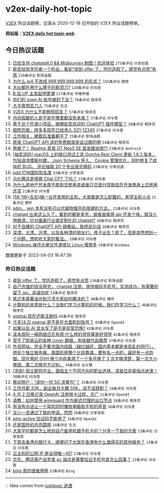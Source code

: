 # v2ex-daily-hot-topic

[V2EX](https://www.v2ex.com/) 热议话题榜，记录从 2020-12-18 日开始的 V2EX 热议话题榜单。

**网站版：[V2EX daily hot topic web](https://boojack.github.io/v2ex-daily-hot-topic-web/)**

## 今日热议话题

<!-- TODAY BEGIN -->

1. [已经支持 chatgpt4.0 && Midjourney 制图！欢迎体验](https://www.v2ex.com/t/929311) `275条评论` `分享创造`
1. [能否给低学历者一个机会，看到“收到 offer 了，学历造假了，感觉有点慌”有感](https://www.v2ex.com/t/929300) `210条评论` `职场话题`
1. [为什么 ip4 不改成 999.999.999.999 的形式？](https://www.v2ex.com/t/929294) `155条评论` `随想`
1. [大伙都在用什么牌子的剃须刀?](https://www.v2ex.com/t/929312) `120条评论` `问与答`
1. [B 站 UP 主发起停更潮](https://www.v2ex.com/t/929310) `117条评论` `哔哩哔哩`
1. [你们的 open AI 账号被封了没？](https://www.v2ex.com/t/929319) `76条评论` `程序员`
1. [大半夜想去刀人](https://www.v2ex.com/t/929339) `75条评论` `生活`
1. [V2EX 为什么不能删除回复？](https://www.v2ex.com/t/929455) `57条评论` `程序员`
1. [内向孤僻的人是不是在哪里都没有未来？](https://www.v2ex.com/t/929375) `57条评论` `问与答`
1. [基于这个开源小项目，做哪些受欢迎的 ChatGPT 插件模型？](https://www.v2ex.com/t/929397) `28条评论` `程序员`
1. [细思恐极，拼多多现在已经渗入 021-12345](https://www.v2ex.com/t/929450) `27条评论` `问与答`
1. [工作相关，被裁后准备躺平了](https://www.v2ex.com/t/929454) `25条评论` `职场话题`
1. [原来 ChatGPT API 送的免费额度是会过期的啊](https://www.v2ex.com/t/929295) `24条评论` `程序员`
1. [卷麻了！ Realme 真我 GT Neo5 SE 首发跟进焊门](https://www.v2ex.com/t/929542) `23条评论` `Android`
1. [[抽奖送码] macOS 上的接口测试工具 Gotcha Rest Client 更新 1.6.3 版本，包括请求模板创建， Json Schema 导入， Cookie 管理优化，同时修复了成吨的 BUG。 评论抽取 20 个专业版兑换码](https://www.v2ex.com/t/929510) `23条评论` `分享创造`
1. [pdd 打响国际知名度](https://www.v2ex.com/t/929485) `23条评论` `分享发现`
1. [马化腾这是得罪 Chat CPT 了吗？](https://www.v2ex.com/t/929433) `23条评论` `问与答`
1. [为什么房地产开发商不能到交房再卖或者只交首付贷款挂在开发商身上交房再还贷](https://www.v2ex.com/t/929546) `21条评论` `问与答`
1. [(5K-1W+左右)搞一台开发用的主机，大家都是怎么配置的，希望主机小点](https://www.v2ex.com/t/929466) `21条评论` `硬件`
1. [xdm， win 本有没有可以代替物理开机按键的方法。](https://www.v2ex.com/t/929290) `21条评论` `问与答`
1. [chatgpt 出来这么久了，看到的都是卖号，或者直接用 api 开发个啥，就没人想微调，针对垂直行业做定制化的 chatgpt?](https://www.v2ex.com/t/929554) `20条评论` `程序员`
1. [对于自建的 ChatGPT API 镜像站，我想说句话](https://www.v2ex.com/t/929482) `20条评论` `程序员`
1. [深漂、北漂、沪漂、以及各种漂的朋友们，孩子出生 1 周了，但是突然想到一个问题，想听听大家的看法。](https://www.v2ex.com/t/929486) `19条评论` `问与答`
1. [Windows 操作大量文件速度比 Linux 慢很多](https://www.v2ex.com/t/929441) `19条评论` `Windows`

数据更新于 2023-04-03 16:47:36

<!-- TODAY END -->

### 昨日热议话题

<!-- YESTERDAY BEGIN -->

1. [收到 offer 了，学历造假了，感觉有点慌](https://www.v2ex.com/t/929198) `136条评论` `职场话题`
1. [自己充值的钱没用完， chatgpt 注册，提供接码手机号，实测成功，有需要的留下 qq，非诚勿扰](https://www.v2ex.com/t/929131) `53条评论` `程序员`
1. [笔记本屏幕油光和污渍大家如何解决的？](https://www.v2ex.com/t/929117) `48条评论` `硬件`
1. [计算机的本质是什么？当我们学习计算机的时候，我们在学习什么？](https://www.v2ex.com/t/929153) `46条评论` `程序员`
1. [openai 现在还能注册吗](https://www.v2ex.com/t/929162) `45条评论` `程序员`
1. [今天(4.2) openai 是不是在大面积封账号？](https://www.v2ex.com/t/929132) `43条评论` `OpenAI`
1. [如果以后 AI 变水军了是不是非常恐怖?](https://www.v2ex.com/t/929113) `42条评论` `问与答`
1. [读本周阮一峰网络日志有感:什么样的领导算是好领导](https://www.v2ex.com/t/929128) `42条评论` `程序员`
1. [受不了网易云的各种 cover 翻唱，有啥替代品推荐](https://www.v2ex.com/t/929169) `37条评论` `问与答`
1. [外贸网站，完全不要求国内线路（越烂越好，国内基本都是来捣乱的同行），想买个独立服务器，美国机房哪个比较靠谱，要有名一点的，最好有一点防御。现在用的 OVH 换个内存条用了一个多月换了 3 次才换清楚，第一次大小换错，第二次换完不识别。](https://www.v2ex.com/t/929266) `34条评论` `云计算`
1. [[求助] 硕士即将毕业，面临五个不同方向的职业选择，请各位前辈指点迷津！](https://www.v2ex.com/t/929147) `30条评论` `问与答`
1. [移动用户：“送你一份 5G 流量包”？](https://www.v2ex.com/t/929118) `25条评论` `问与答`
1. [工作月薪 20K，副业每月大概 50K，该不该辞职？](https://www.v2ex.com/t/929234) `24条评论` `问与答`
1. [4 月 2 日晚记录 OpenAI 注册绑卡过程，无广](https://www.v2ex.com/t/929237) `21条评论` `OpenAI`
1. [请教：如何使用 wireguard 作为链式代理的出口节点](https://www.v2ex.com/t/929231) `18条评论` `程序员`
1. [有没有办法让一个耳机同时播放电脑和手机的声音](https://www.v2ex.com/t/929259) `16条评论` `问与答`
1. [文心一言通过了我的申请，然而](https://www.v2ex.com/t/929208) `16条评论` `分享发现`
1. [sms-active 验证码不能用了](https://www.v2ex.com/t/929195) `16条评论` `OpenAI`
1. [还是国外的月亮圆啊](https://www.v2ex.com/t/929241) `14条评论` `生活`
1. [大家平时都是怎么规划自己备用机跟手机卡的？分享一下我的方案](https://www.v2ex.com/t/929144) `13条评论` `分享发现`
1. [下周去香港办银行卡，顺便问下大家在香港有什么值得买的其他服务？](https://www.v2ex.com/t/929115) `13条评论` `问与答`
1. [云主机的公网 IP 是全球唯一吗?](https://www.v2ex.com/t/929112) `13条评论` `问与答`
1. [京东、腾讯等产品登录 pc 端总是需要验证手机号是怎么回事？](https://www.v2ex.com/t/929108) `13条评论` `问与答`
1. [bing 真的很难用啊](https://www.v2ex.com/t/929125) `12条评论` `Bing`

<!-- YESTERDAY END -->

---

💡 Idea comes from [justjavac 迷渡](https://github.com/justjavac/)
